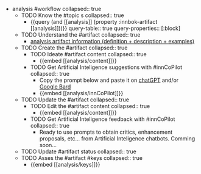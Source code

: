 
- analysis #workflow
   collapsed:: true
  - TODO Know the #topic s
    collapsed:: true
    - {{query (and [[analysis]] (property :innbok-artifact [[analysis]]))}}
      query-table:: true
      query-properties:: [:block]
  - TODO Understand the #artifact
    collapsed:: true
    - [analysis artifact information (definition + description + examples)](https://go.innbok.com/#/page/innBoK%2Fanalysis%2Finfo)
  - TODO Create the #artifact
     collapsed:: true
    - TODO Ideate #artifact content
      collapsed:: true
      - {{embed [[analysis/content]]}}
    - TODO Get Artificial Inteligence suggestions with #innCoPilot
      collapsed:: true
      - Copy the prompt below and paste it on [chatGPT](https://chat.openai.com) and/or [Google Bard](https://bard.google.com/chat)
      - {{embed [[analysis/innCoPilot]]}}
  - TODO Update the #artifact
    collapsed:: true
    - TODO Edit the #artifact content
     collapsed:: true
      - {{embed [[analysis/content]]}}
    - TODO Get Artificial Inteligence feedback with #innCoPilot
      collapsed:: true
      - Ready to use prompts to obtain critics, enhancement proposals, etc... from Artificial Inteligence chatbots. Comming soon...
  - TODO Update #artifact status
    collapsed:: true
  - TODO Asses the #artifact #keys
    collapsed:: true
    - {{embed [[analysis/keys]]}}



